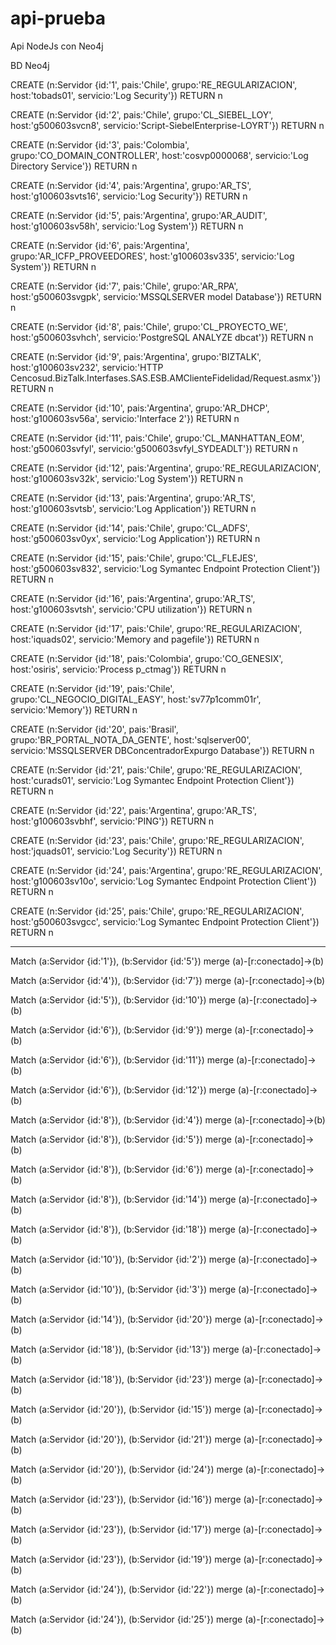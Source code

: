 # api-prueba
Api NodeJs con Neo4j


BD Neo4j

CREATE (n:Servidor {id:'1', pais:'Chile', grupo:'RE_REGULARIZACION', host:'tobads01', servicio:'Log Security'}) RETURN n

CREATE (n:Servidor {id:'2', pais:'Chile', grupo:'CL_SIEBEL_LOY', host:'g500603svcn8', servicio:'Script-SiebelEnterprise-LOYRT'}) RETURN n

CREATE (n:Servidor {id:'3', pais:'Colombia', grupo:'CO_DOMAIN_CONTROLLER', host:'cosvp0000068', servicio:'Log Directory Service'}) RETURN n

CREATE (n:Servidor {id:'4', pais:'Argentina', grupo:'AR_TS', host:'g100603svts16', servicio:'Log Security'}) RETURN n

CREATE (n:Servidor {id:'5', pais:'Argentina', grupo:'AR_AUDIT', host:'g100603sv58h', servicio:'Log System'}) RETURN n

CREATE (n:Servidor {id:'6', pais:'Argentina', grupo:'AR_ICFP_PROVEEDORES', host:'g100603sv335', servicio:'Log System'}) RETURN n

CREATE (n:Servidor {id:'7', pais:'Chile', grupo:'AR_RPA', host:'g500603svgpk', servicio:'MSSQLSERVER model Database'}) RETURN n

CREATE (n:Servidor {id:'8', pais:'Chile', grupo:'CL_PROYECTO_WE', host:'g500603svhch', servicio:'PostgreSQL ANALYZE dbcat'}) RETURN n

CREATE (n:Servidor {id:'9', pais:'Argentina', grupo:'BIZTALK', host:'g100603sv232', servicio:'HTTP Cencosud.BizTalk.Interfases.SAS.ESB.AMClienteFidelidad/Request.asmx'}) RETURN n

CREATE (n:Servidor {id:'10', pais:'Argentina', grupo:'AR_DHCP', host:'g100603sv56a', servicio:'Interface 2'}) RETURN n

CREATE (n:Servidor {id:'11', pais:'Chile', grupo:'CL_MANHATTAN_EOM', host:'g500603svfyl', servicio:'g500603svfyl_SYDEADLT'}) RETURN n

CREATE (n:Servidor {id:'12', pais:'Argentina', grupo:'RE_REGULARIZACION', host:'g100603sv32k', servicio:'Log System'}) RETURN n

CREATE (n:Servidor {id:'13', pais:'Argentina', grupo:'AR_TS', host:'g100603svtsb', servicio:'Log Application'}) RETURN n

CREATE (n:Servidor {id:'14', pais:'Chile', grupo:'CL_ADFS', host:'g500603sv0yx', servicio:'Log Application'}) RETURN n

CREATE (n:Servidor {id:'15', pais:'Chile', grupo:'CL_FLEJES', host:'g500603sv832', servicio:'Log Symantec Endpoint Protection Client'}) RETURN n

CREATE (n:Servidor {id:'16', pais:'Argentina', grupo:'AR_TS', host:'g100603svtsh', servicio:'CPU utilization'}) RETURN n

CREATE (n:Servidor {id:'17', pais:'Chile', grupo:'RE_REGULARIZACION', host:'iquads02', servicio:'Memory and pagefile'}) RETURN n

CREATE (n:Servidor {id:'18', pais:'Colombia', grupo:'CO_GENESIX', host:'osiris', servicio:'Process p_ctmag'}) RETURN n

CREATE (n:Servidor {id:'19', pais:'Chile', grupo:'CL_NEGOCIO_DIGITAL_EASY', host:'sv77p1comm01r', servicio:'Memory'}) RETURN n

CREATE (n:Servidor {id:'20', pais:'Brasil', grupo:'BR_PORTAL_NOTA_DA_GENTE', host:'sqlserver00', servicio:'MSSQLSERVER DBConcentradorExpurgo Database'}) RETURN n

CREATE (n:Servidor {id:'21', pais:'Chile', grupo:'RE_REGULARIZACION', host:'curads01', servicio:'Log Symantec Endpoint Protection Client'}) RETURN n

CREATE (n:Servidor {id:'22', pais:'Argentina', grupo:'AR_TS', host:'g100603svbhf', servicio:'PING'}) RETURN n

CREATE (n:Servidor {id:'23', pais:'Chile', grupo:'RE_REGULARIZACION', host:'jquads01', servicio:'Log Security'}) RETURN n

CREATE (n:Servidor {id:'24', pais:'Argentina', grupo:'RE_REGULARIZACION', host:'g100603sv10o', servicio:'Log Symantec Endpoint Protection Client'}) RETURN n

CREATE (n:Servidor {id:'25', pais:'Chile', grupo:'RE_REGULARIZACION', host:'g500603svgcc', servicio:'Log Symantec Endpoint Protection Client'}) RETURN n

____________

Match (a:Servidor {id:'1'}), (b:Servidor {id:'5'}) merge (a)-[r:conectado]->(b)

Match (a:Servidor {id:'4'}), (b:Servidor {id:'7'}) merge (a)-[r:conectado]->(b)

Match (a:Servidor {id:'5'}), (b:Servidor {id:'10'}) merge (a)-[r:conectado]->(b)

Match (a:Servidor {id:'6'}), (b:Servidor {id:'9'}) merge (a)-[r:conectado]->(b)

Match (a:Servidor {id:'6'}), (b:Servidor {id:'11'}) merge (a)-[r:conectado]->(b)

Match (a:Servidor {id:'6'}), (b:Servidor {id:'12'}) merge (a)-[r:conectado]->(b)

Match (a:Servidor {id:'8'}), (b:Servidor {id:'4'}) merge (a)-[r:conectado]->(b)

Match (a:Servidor {id:'8'}), (b:Servidor {id:'5'}) merge (a)-[r:conectado]->(b)

Match (a:Servidor {id:'8'}), (b:Servidor {id:'6'}) merge (a)-[r:conectado]->(b)

Match (a:Servidor {id:'8'}), (b:Servidor {id:'14'}) merge (a)-[r:conectado]->(b)

Match (a:Servidor {id:'8'}), (b:Servidor {id:'18'}) merge (a)-[r:conectado]->(b)

Match (a:Servidor {id:'10'}), (b:Servidor {id:'2'}) merge (a)-[r:conectado]->(b)

Match (a:Servidor {id:'10'}), (b:Servidor {id:'3'}) merge (a)-[r:conectado]->(b)

Match (a:Servidor {id:'14'}), (b:Servidor {id:'20'}) merge (a)-[r:conectado]->(b)

Match (a:Servidor {id:'18'}), (b:Servidor {id:'13'}) merge (a)-[r:conectado]->(b)

Match (a:Servidor {id:'18'}), (b:Servidor {id:'23'}) merge (a)-[r:conectado]->(b)

Match (a:Servidor {id:'20'}), (b:Servidor {id:'15'}) merge (a)-[r:conectado]->(b)

Match (a:Servidor {id:'20'}), (b:Servidor {id:'21'}) merge (a)-[r:conectado]->(b)

Match (a:Servidor {id:'20'}), (b:Servidor {id:'24'}) merge (a)-[r:conectado]->(b)

Match (a:Servidor {id:'23'}), (b:Servidor {id:'16'}) merge (a)-[r:conectado]->(b)

Match (a:Servidor {id:'23'}), (b:Servidor {id:'17'}) merge (a)-[r:conectado]->(b)

Match (a:Servidor {id:'23'}), (b:Servidor {id:'19'}) merge (a)-[r:conectado]->(b)

Match (a:Servidor {id:'24'}), (b:Servidor {id:'22'}) merge (a)-[r:conectado]->(b)

Match (a:Servidor {id:'24'}), (b:Servidor {id:'25'}) merge (a)-[r:conectado]->(b)
